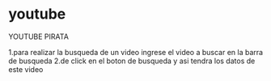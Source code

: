 # youtube

YOUTUBE PIRATA

1.para realizar la busqueda de un video ingrese el video a buscar en la barra de busqueda
2.de click en el boton de busqueda
y asi tendra los datos de este video


